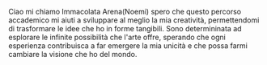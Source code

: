 Ciao mi chiamo Immacolata Arena(Noemi) spero che questo percorso accademico mi aiuti a  sviluppare al meglio la mia creatività, permettendomi di trasformare le idee che ho in forme tangibili. Sono determininata ad esplorare le infinite possibilità che l'arte offre, sperando che ogni esperienza contribuisca a far emergere la mia unicità e che possa farmi cambiare la visione che ho del mondo. 
